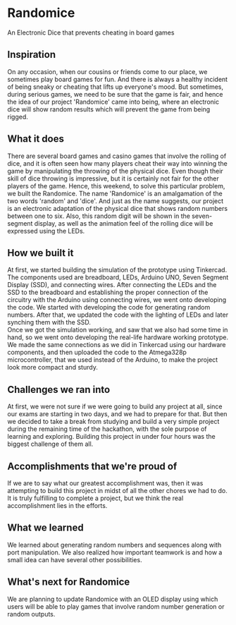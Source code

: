 # Randomice
An Electronic Dice that prevents cheating in board games

## Inspiration
On any occasion, when our cousins or friends come to our place, we sometimes play board games for fun. And there is always a healthy incident of being sneaky or cheating that lifts up everyone's mood. But sometimes, during serious games, we need to be sure that the game is fair, and hence the idea of our project 'Randomice' came into being, where an electronic dice will show random results which will prevent the game from being rigged. 

## What it does
There are several board games and casino games that involve the rolling of dice, and it is often seen how many players cheat their way into winning the game by manipulating the throwing of the physical dice. Even though their skill of dice throwing is impressive, but it is certainly not fair for the other players of the game. Hence, this weekend, to solve this particular problem, we built the Randomice. 
The name 'Randomice' is an amalgamation of the two words 'random' and 'dice'. And just as the name suggests, our project is an electronic adaptation of the physical dice that shows random numbers between one to six. Also, this random digit will be shown in the seven-segment display, as well as the animation feel of the rolling dice will be expressed using the LEDs. 

## How we built it
At first, we started building the simulation of the prototype using Tinkercad. The components used are breadboard, LEDs, Arduino UNO, Seven Segment Display (SSD), and connecting wires. After connecting the LEDs and the SSD to the breadboard and establishing the proper connection of the circuitry with the Arduino using connecting wires, we went onto developing the code. We started with developing the code for generating random numbers. After that, we updated the code with the lighting of LEDs and later synching them with the SSD.  
Once we got the simulation working, and saw that we also had some time in hand, so we went onto developing the real-life hardware working prototype. We made the same connections as we did in Tinkercad using our hardware components, and then uploaded the code to the Atmega328p microcontroller, that we used instead of the Arduino, to make the project look more compact and sturdy.  

## Challenges we ran into
At first, we were not sure if we were going to build any project at all, since our exams are starting in two days, and we had to prepare for that. But then we decided to take a break from studying and build a very simple project during the remaining time of the hackathon, with the sole purpose of learning and exploring. Building this project in under four hours was the biggest challenge of them all. 

## Accomplishments that we're proud of
If we are to say what our greatest accomplishment was, then it was attempting to build this project in midst of all the other chores we had to do. It is truly fulfilling to complete a project, but we think the real accomplishment lies in the efforts. 

## What we learned
We learned about generating random numbers and sequences along with port manipulation. We also realized how important teamwork is and how a small idea can have several other possibilities. 

## What's next for Randomice
We are planning to update Randomice with an OLED display using which users will be able to play games that involve random number generation or random outputs.  
